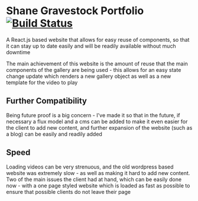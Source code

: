 # Shane Gravestock Portfolio [![Build Status](https://travis-ci.org/ShaneGravestock/ShaneGravestock.github.io.svg?branch=master)](https://travis-ci.org/ShaneGravestock/ShaneGravestock.github.io)
A React.js based website that allows for easy reuse of components, so that it can stay up to date easily and will be readily available without much downtime

The main achievement of this website is the amount of reuse that the main components of the gallery are being used - this allows for an easy state change update which renders a new gallery object as well as a new template for the video to play

## Further Compatibility
Being future proof is a big concern - I've made it so that in the future, if necessary a flux model and a cms can be added to make it even easier for the client to add new content, and further expansion of the website (such as a blog) can be easily and readily added

## Speed
Loading videos can be very strenuous, and the old wordpress based website was extremely slow - as well as making it hard to add new content. Two of the main issues the client had at hand, which can be easily done now - with a one page styled website which is loaded as fast as possible to ensure that possible clients do not leave their page
